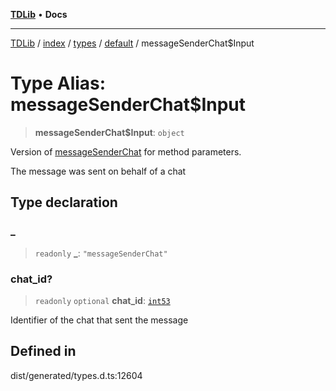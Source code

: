 [**TDLib**](../../../../../../README.md) • **Docs**

***

[TDLib](../../../../../../modules.md) / [index](../../../../../README.md) / [types](../../../README.md) / [default](../README.md) / messageSenderChat$Input

# Type Alias: messageSenderChat$Input

> **messageSenderChat$Input**: `object`

Version of [messageSenderChat](messageSenderChat.md) for method parameters.

The message was sent on behalf of a chat

## Type declaration

### \_

> `readonly` **\_**: `"messageSenderChat"`

### chat\_id?

> `readonly` `optional` **chat\_id**: [`int53`](int53.md)

Identifier of the chat that sent the message

## Defined in

dist/generated/types.d.ts:12604
